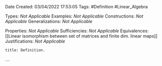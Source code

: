 <br />
<br />

Date Created: 03/04/2022 17:53:05
Tags: #Definition #Linear_Algebra

Types: _Not Applicable_
Examples: _Not Applicable_
Constructions: _Not Applicable_
Generalizations: _Not Applicable_

Properties: _Not Applicable_
Sufficiencies: _Not Applicable_
Equivalences: [[Linear isomorphism between set of matrices and finite dim. linear maps]]
Justifications: _Not Applicable_

``` ad-Definition
title: Definition.

__

```
